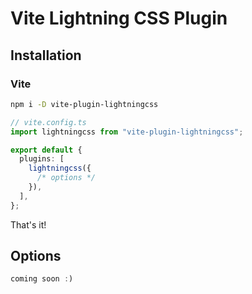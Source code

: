 # Vite Lightning CSS Plugin

## Installation

### Vite

```bash
npm i -D vite-plugin-lightningcss
```

```ts
// vite.config.ts
import lightningcss from "vite-plugin-lightningcss";

export default {
  plugins: [
    lightningcss({
      /* options */
    }),
  ],
};
```

That's it!

## Options

```ts
coming soon :)
```
